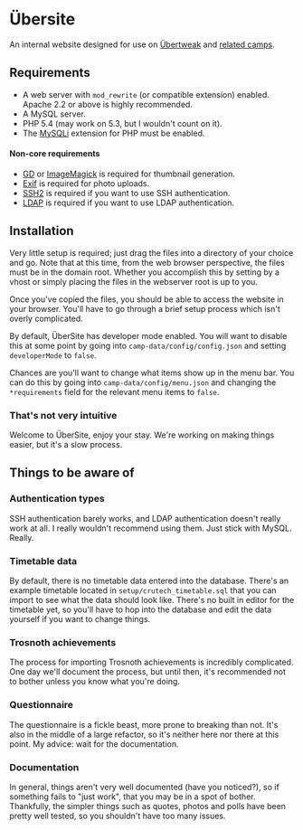 # &Uuml;bersite

An internal website designed for use on [&Uuml;bertweak](http://ubertweak.org.au) and [related camps](http://crutech.org.au). 

## Requirements

* A web server with `mod_rewrite` (or compatible extension) enabled. Apache 2.2 or above is highly recommended.
* A MySQL server.
* PHP 5.4 (may work on 5.3, but I wouldn't count on it).
* The [MySQLi](http://php.net/mysqli) extension for PHP must be enabled.

#### Non-core requirements

* [GD](http://php.net/manual/en/book.image.php) or [ImageMagick](http://php.net/imagick) is required for thumbnail generation.
* [Exif](http://php.net/exif) is required for photo uploads.
* [SSH2](http://php.net/ssh2) is required if you want to use SSH authentication.
* [LDAP](http://php.net/ldap) is required if you want to use LDAP authentication.

## Installation

Very little setup is required; just drag the files into a directory of your choice and go. Note that at this time, from the web browser perspective, the files must be in the domain root. Whether you accomplish this by setting by a vhost or simply placing the files in the webserver root is up to you.

Once you've copied the files, you should be able to access the website in your browser. You'll have to go through a brief setup process which isn't overly complicated.

By default, &Uuml;berSite has developer mode enabled. You will want to disable this at some point by going into `camp-data/config/config.json` and setting `developerMode` to `false`.

Chances are you'll want to change what items show up in the menu bar. You can do this by going into `camp-data/config/menu.json` and changing the `*requirements` field for the relevant menu items to `false`.

### That's not very intuitive

Welcome to &Uuml;berSite, enjoy your stay. We're working on making things easier, but it's a slow process.

## Things to be aware of

### Authentication types
SSH authentication barely works, and LDAP authentication doesn't really work at all. I really wouldn't recommend using them. Just stick with MySQL. Really.

### Timetable data

By default, there is no timetable data entered into the database. There's an example timetable located in `setup/crutech_timetable.sql` that you can import to see what the data should look like. There's no built in editor for the timetable yet, so you'll have to hop into the database and edit the data yourself if you want to change things.

### Trosnoth achievements

The process for importing Trosnoth achievements is incredibly complicated. One day we'll document the process, but until then, it's recommended not to bother unless you know what you're doing.

### Questionnaire

The questionnaire is a fickle beast, more prone to breaking than not. It's also in the middle of a large refactor, so it's neither here nor there at this point. My advice: wait for the documentation.

### Documentation

In general, things aren't very well documented (have you noticed?), so if something fails to "just work", that you may be in a spot of bother. Thankfully, the simpler things such as quotes, photos and polls have been pretty well tested, so you shouldn't have too many issues.